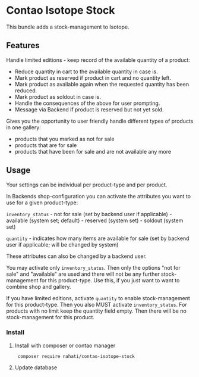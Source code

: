 # Contao Isotope Stock

This bundle adds a stock-management to Isotope.
 
## Features

Handle limited editions - keep record of the available quantity of a product: 
- Reduce quantity in cart to the available quantity in case is.
- Mark product as reserved if product in cart and no quantity left.
- Mark product as available again when the requested quantity has been reduced.
- Mark product as soldout in case is.
- Handle the consequences of the above for user prompting.
- Message via Backend if product is reserved but not yet sold.

Gives you the opportunity to user friendly handle different types of products in one gallery:
- products that you marked as not for sale
- products that are for sale 
- products that have been for sale and are not available any more


## Usage

Your settings can be individual per product-type and per product.

In Backends shop-configuration you can activate the attributes you want to use for a given product-type:

  `inventory_status` - not for sale (set by backend user if applicable)
                     - available    (system set; default)
                     - reserved     (system set)
                     - soldout      (system set)
  
  `quantity`         - indicates how many items are available for sale (set by backend user if applicable; will be changed by system)

These attributes can also be changed by a backend user.

You may activate only `inventory_status`. Then only the options "not for sale" and "available" are used and there will not be any further stock-management for this product-type.
Use this, if you just want to want to combine shop and gallery.  

If you have limited editions, activate `quantity` to enable stock-management for this product-type. Then you also MUST activate `inventory_status`. 
For products with no limit keep the quantity field empty. Then there will be no stock-management for this product.


### Install  

1. Install with composer or contao manager

        composer require nahati/contao-isotope-stock

2. Update database
